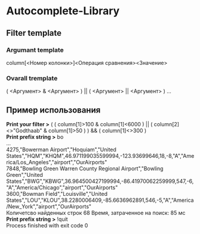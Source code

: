 # Autocomplete-Library

## Filter template

### Argumant template
column[<Номер колонки>]<Операция сравнения><Значение>

### Ovarall tremplate
( <Аргумент> & <Аргумент> ) || ( <Аргумент> || <Аргумент> ) ...

## Пример использования
**Print your filter >** ( ( column[1]>100 & column[1]<6000 ) || ( column[2]<>"Godthaab" & column[1]>50 ) ) && ( column[1]<>300 )
<br>
**Print prefix string >** bo
<br>
...
<br>
4275,"Bowerman Airport","Hoquiam","United States","HQM","KHQM",46.971199035599994,-123.93699646,18,-8,"A","America/Los_Angeles","airport","OurAirports"
<br>
7848,"Bowling Green Warren County Regional Airport","Bowling Green","United States","BWG","KBWG",36.964500427199994,-86.41970062259999,547,-6,"A","America/Chicago","airport","OurAirports"
<br>
3600,"Bowman Field","Louisville","United States","LOU","KLOU",38.2280006409,-85.6636962891,546,-5,"A","America/New_York","airport","OurAirports"
<br>
Количетсво найденных строк 68 Время, затраченное на поиск: 85 мс
<br>
**Print prefix string >** !quit
<br>
Process finished with exit code 0